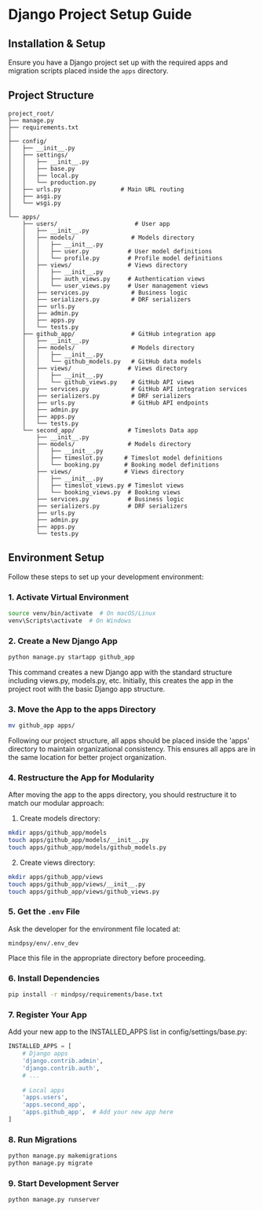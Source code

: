 # Django Project Setup Guide

## Installation & Setup

Ensure you have a Django project set up with the required apps and migration scripts placed inside the `apps` directory.

## Project Structure

```dir
project_root/
├── manage.py
├── requirements.txt
│
├── config/                
│   ├── __init__.py
│   ├── settings/
│   │   ├── __init__.py
│   │   ├── base.py
│   │   ├── local.py
│   │   └── production.py
│   ├── urls.py                 # Main URL routing
│   ├── asgi.py
│   └── wsgi.py
│
└── apps/               
    ├── users/                      # User app
    │   ├── __init__.py
    │   ├── models/                # Models directory
    │   │   ├── __init__.py
    │   │   ├── user.py           # User model definitions
    │   │   └── profile.py        # Profile model definitions
    │   ├── views/                # Views directory
    │   │   ├── __init__.py
    │   │   ├── auth_views.py     # Authentication views
    │   │   └── user_views.py     # User management views
    │   ├── services.py            # Business logic
    │   ├── serializers.py         # DRF serializers
    │   ├── urls.py               
    │   ├── admin.py
    │   ├── apps.py
    │   └── tests.py
    ├── github_app/                # GitHub integration app
    │   ├── __init__.py
    │   ├── models/                # Models directory
    │   │   ├── __init__.py
    │   │   └── github_models.py   # GitHub data models
    │   ├── views/                # Views directory
    │   │   ├── __init__.py
    │   │   └── github_views.py    # GitHub API views
    │   ├── services.py            # GitHub API integration services
    │   ├── serializers.py         # DRF serializers
    │   ├── urls.py                # GitHub API endpoints
    │   ├── admin.py
    │   ├── apps.py
    │   └── tests.py
    └── second_app/               # Timeslots Data app
        ├── __init__.py
        ├── models/               # Models directory
        │   ├── __init__.py
        │   ├── timeslot.py      # Timeslot model definitions
        │   └── booking.py       # Booking model definitions
        ├── views/               # Views directory
        │   ├── __init__.py
        │   ├── timeslot_views.py # Timeslot views
        │   └── booking_views.py  # Booking views
        ├── services.py           # Business logic
        ├── serializers.py        # DRF serializers
        ├── urls.py
        ├── admin.py
        ├── apps.py
        └── tests.py
```

## Environment Setup

Follow these steps to set up your development environment:

### 1. Activate Virtual Environment
```sh
source venv/bin/activate  # On macOS/Linux
venv\Scripts\activate  # On Windows
```

### 2. Create a New Django App
```sh
python manage.py startapp github_app
```
This command creates a new Django app with the standard structure including views.py, models.py, etc. Initially, this creates the app in the project root with the basic Django app structure.

### 3. Move the App to the apps Directory
```sh
mv github_app apps/
```
Following our project structure, all apps should be placed inside the 'apps' directory to maintain organizational consistency. This ensures all apps are in the same location for better project organization.

### 4. Restructure the App for Modularity
After moving the app to the apps directory, you should restructure it to match our modular approach:

1. Create models directory:
```sh
mkdir apps/github_app/models
touch apps/github_app/models/__init__.py
touch apps/github_app/models/github_models.py
```

2. Create views directory:
```sh
mkdir apps/github_app/views
touch apps/github_app/views/__init__.py
touch apps/github_app/views/github_views.py
```

### 5. Get the `.env` File
Ask the developer for the environment file located at:
```
mindpsy/env/.env_dev
```
Place this file in the appropriate directory before proceeding.

### 6. Install Dependencies
```sh
pip install -r mindpsy/requirements/base.txt
```

### 7. Register Your App
Add your new app to the INSTALLED_APPS list in config/settings/base.py:

```python
INSTALLED_APPS = [
    # Django apps
    'django.contrib.admin',
    'django.contrib.auth',
    # ...
    
    # Local apps
    'apps.users',
    'apps.second_app',
    'apps.github_app',  # Add your new app here
]
```

### 8. Run Migrations
```sh
python manage.py makemigrations
python manage.py migrate
```

### 9. Start Development Server
```sh
python manage.py runserver
``` 